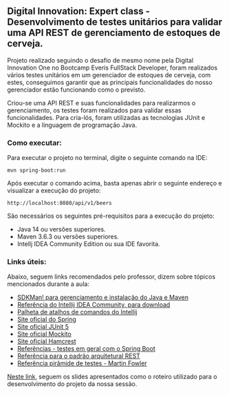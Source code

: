 <h2>Digital Innovation: Expert class - Desenvolvimento de testes unitários para validar uma API REST de gerenciamento de estoques de cerveja.</h2>

Projeto realizado seguindo o desafio de mesmo nome pela Digital Innovation One no Bootcamp Everis FullStack Developer, foram realizados vários testes unitários em um gerenciador de estoques de cerveja, com estes, conseguimos garantir que as principais funcionalidades do nosso gerenciador estão funcionando como o previsto.

Criou-se uma API REST e suas funcionalidades para realizarmos o gerenciamento, os testes foram realizados para validar essas funcionalidades. Para cria-lós, foram utilizadas as tecnologias JUnit e Mockito e a linguagem de programação Java.



<h3>Como executar:</h3>

Para executar o projeto no terminal, digite o seguinte comando na IDE:

```shell script
mvn spring-boot:run 
```

Após executar o comando acima, basta apenas abrir o seguinte endereço e visualizar a execução do projeto:

```
http://localhost:8080/api/v1/beers
```

São necessários os seguintes pré-requisitos para a execução do projeto:

* Java 14 ou versões superiores.
* Maven 3.6.3 ou versões superiores.
* Intellj IDEA Community Edition ou sua IDE favorita.



<h3>Links úteis:</h3>

Abaixo, seguem links recomendados pelo professor, dizem sobre tópicos mencionados durante a aula:

* [SDKMan! para gerenciamento e instalação do Java e Maven](https://sdkman.io/)
* [Referência do Intellij IDEA Community, para download](https://www.jetbrains.com/idea/download)
* [Palheta de atalhos de comandos do Intellij](https://resources.jetbrains.com/storage/products/intellij-idea/docs/IntelliJIDEA_ReferenceCard.pdf)
* [Site oficial do Spring](https://spring.io/)
* [Site oficial JUnit 5](https://junit.org/junit5/docs/current/user-guide/)
* [Site oficial Mockito](https://site.mockito.org/)
* [Site oficial Hamcrest](http://hamcrest.org/JavaHamcrest/)
* [Referências - testes em geral com o Spring Boot](https://www.baeldung.com/spring-boot-testing)
* [Referência para o padrão arquitetural REST](https://restfulapi.net/)
* [Referência pirâmide de testes - Martin Fowler](https://martinfowler.com/articles/practical-test-pyramid.html#TheImportanceOftestAutomation)

[Neste link](https://drive.google.com/file/d/1KPh19mvyKirorOI-UsEYHKkmZpet3Ks6/view?usp=sharing), seguem os slides apresentados como o roteiro utilizado para o desenvolvimento do projeto da nossa sessão.



